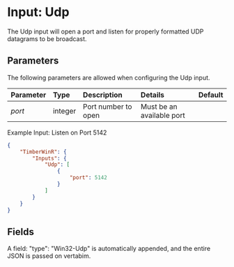 # Input: Udp

The Udp input will open a port and listen for properly formatted UDP datagrams to be broadcast.

## Parameters
The following parameters are allowed when configuring the Udp input.

| Parameter         |     Type       |  Description                                                             | Details               |  Default |
| :---------------- |:---------------| :----------------------------------------------------------------------- | :---------------------------  | :-- |
| *port*        | integer  |Port number to open        | Must be an available port |     |

Example Input: Listen on Port 5142

```json
{
    "TimberWinR": {
        "Inputs": {
            "Udp": [
                {
                    "port": 5142                
                }
            ]
		}
	}
}
```
## Fields
A field: "type": "Win32-Udp" is automatically appended, and the entire JSON is passed on vertabim.
